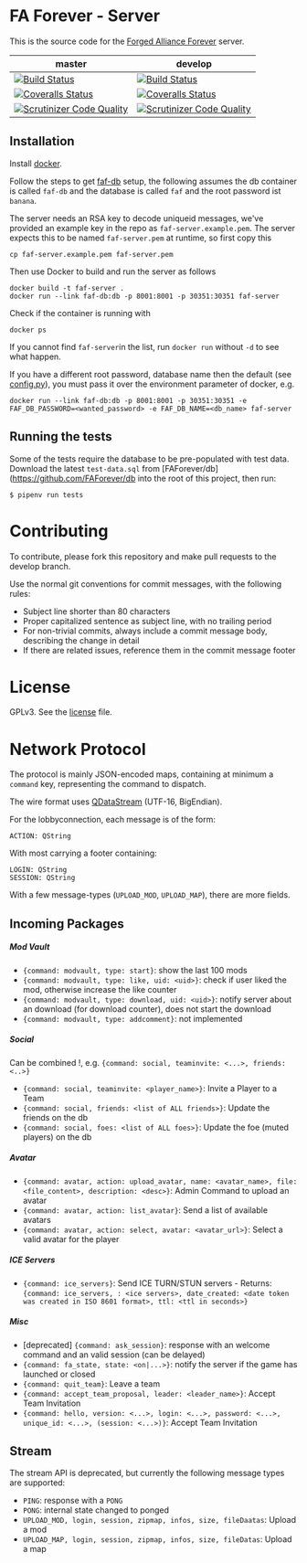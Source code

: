 # FA Forever - Server

This is the source code for the [Forged Alliance Forever](http://www.faforever.com/) server.

master|develop
 ------------ | -------------
[![Build Status](https://travis-ci.org/FAForever/server.svg?branch=master)](https://travis-ci.org/FAForever/server) | [![Build Status](https://travis-ci.org/FAForever/server.svg?branch=develop)](https://travis-ci.org/FAForever/server)
[![Coveralls Status](https://img.shields.io/coveralls/FAForever/server/master.svg)](https://coveralls.io/github/FAForever/server) | [![Coveralls Status](https://img.shields.io/coveralls/FAForever/server/develop.svg)](https://coveralls.io/github/FAForever/server)
[![Scrutinizer Code Quality](https://scrutinizer-ci.com/g/FAForever/server/badges/quality-score.png?b=master)](https://scrutinizer-ci.com/g/FAForever/server/?branch=master) | [![Scrutinizer Code Quality](https://scrutinizer-ci.com/g/FAForever/server/badges/quality-score.png?b=develop)](https://scrutinizer-ci.com/g/FAForever/server/?branch=develop)

## Installation

Install [docker](https://www.docker.com).

Follow the steps to get [faf-db](https://github.com/FAForever/db) setup, the following assumes the db container is called `faf-db` and the database is called `faf` and the root password ist `banana`.


The server needs an RSA key to decode uniqueid messages, we've provided an example key in the repo as `faf-server.example.pem`. The server expects this to be named `faf-server.pem` at runtime, so first copy this

    cp faf-server.example.pem faf-server.pem

Then use Docker to build and run the server as follows

    docker build -t faf-server .
    docker run --link faf-db:db -p 8001:8001 -p 30351:30351 faf-server

Check if the container is running with

    docker ps

If you cannot find `faf-server`in the list, run `docker run` without `-d` to see what happen.

If you have a different root password, database name then the default (see [config.py](https://github.com/FAForever/server/blob/develop/server/config.py#L43)), you must pass it over the environment parameter of docker, e.g.

    docker run --link faf-db:db -p 8001:8001 -p 30351:30351 -e FAF_DB_PASSWORD=<wanted_password> -e FAF_DB_NAME=<db_name> faf-server

## Running the tests

Some of the tests require the database to be pre-populated with test data. Download
the latest `test-data.sql` from [FAForever/db](https://github.com/FAForever/db
into the root of this project, then run:

    $ pipenv run tests

# Contributing

To contribute, please fork this repository and make pull requests to the develop branch.

Use the normal git conventions for commit messages, with the following rules:
 - Subject line shorter than 80 characters
 - Proper capitalized sentence as subject line, with no trailing period
 - For non-trivial commits, always include a commit message body, describing the change in detail
 - If there are related issues, reference them in the commit message footer


# License

GPLv3. See the [license](license.txt) file.

# Network Protocol

The protocol is mainly JSON-encoded maps, containing at minimum a `command` key, representing the command to dispatch.

The wire format uses [QDataStream](http://doc.qt.io/qt-5/qdatastream.html) (UTF-16, BigEndian).

For the lobbyconnection, each message is of the form:

    ACTION: QString

With most carrying a footer containing:

    LOGIN: QString
    SESSION: QString

With a few message-types (`UPLOAD_MOD`, `UPLOAD_MAP`), there are more fields.

## Incoming Packages

##### Mod Vault

* `{command: modvault, type: start}`: show the last 100 mods
* `{command: modvault, type: like, uid: <uid>}`: check if user liked the mod, otherwise increase the like counter
* `{command: modvault, type: download, uid: <uid>}`: notify server about an download (for download counter), does not start the download
* `{command: modvault, type: addcomment}`: not implemented

##### Social
Can be combined !, e.g. `{command: social, teaminvite: <...>, friends: <..>}`
* `{command: social, teaminvite: <player_name>}`: Invite a Player to a Team
* `{command: social, friends: <list of ALL friends>}`: Update the friends on the db
* `{command: social, foes: <list of ALL foes>}`: Update the foe (muted players) on the db

##### Avatar
* `{command: avatar, action: upload_avatar, name: <avatar_name>, file: <file_content>, description: <desc>}`: Admin Command to upload an avatar
* `{command: avatar, action: list_avatar}`: Send a list of available avatars
* `{command: avatar, action: select, avatar: <avatar_url>}`: Select a valid avatar for the player

##### ICE Servers

* `{command: ice_servers}`: Send ICE TURN/STUN servers - Returns: `{command: ice_servers, : <ice servers>, date_created: <date token was created in ISO 8601 format>, ttl: <ttl in seconds>}`

##### Misc

* [deprecated] `{command: ask_session}`: response with an welcome command and an valid session (can be delayed)
* `{command: fa_state, state: <on|...>}`: notify the server if the game has launched or closed
* `{command: quit_team}`: Leave a team
* `{command: accept_team_proposal, leader: <leader_name>}`: Accept Team Invitation
* `{command: hello, version: <...>, login: <...>, password: <...>, unique_id: <...>, (session: <...>)}`: Accept Team Invitation

##  Stream

The stream API is deprecated, but currently the following message types are supported:

* `PING`: response with a `PONG`
* `PONG`: internal state changed to ponged
* `UPLOAD_MOD, login, session, zipmap, infos, size, fileDaatas`: Upload a mod
* `UPLOAD_MAP, login, session, zipmap, infos, size, fileDatas`: Upload a map
